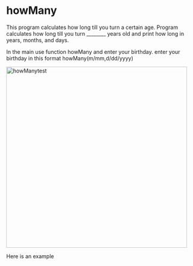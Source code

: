 # howMany
This program calculates how long till you turn a certain age. Program calculates how long till you turn ________ years old and print how long in years, months, and days.

In the main use function howMany and enter your birthday. enter your birthday in this format howMany(m/mm,d/dd/yyyy)



<img width="479" alt="howManytest" src="https://user-images.githubusercontent.com/59716037/84582592-bd45d900-ada2-11ea-9313-a1538454c4d2.png">


Here is an example
